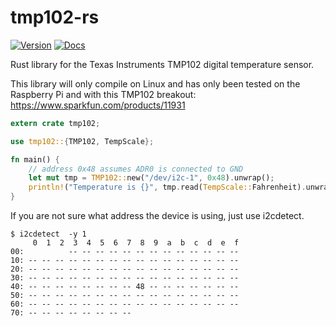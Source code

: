 # tmp102-rs

[![Version](https://img.shields.io/crates/v/tmp102.svg)](https://crates.io/crates/tmp102)
[![Docs](https://docs.rs/tmp102/badge.svg)](https://docs.rs/tmp102)

Rust library for the Texas Instruments TMP102 digital temperature sensor.

This library will only compile on Linux and has only been tested on the Raspberry Pi and with this TMP102 breakout: https://www.sparkfun.com/products/11931

```rust
extern crate tmp102;

use tmp102::{TMP102, TempScale};

fn main() {
    // address 0x48 assumes ADR0 is connected to GND
    let mut tmp = TMP102::new("/dev/i2c-1", 0x48).unwrap();
    println!("Temperature is {}", tmp.read(TempScale::Fahrenheit).unwrap());
}

```

If you are not sure what address the device is using, just use i2cdetect.

```
$ i2cdetect  -y 1
     0  1  2  3  4  5  6  7  8  9  a  b  c  d  e  f
00:          -- -- -- -- -- -- -- -- -- -- -- -- -- 
10: -- -- -- -- -- -- -- -- -- -- -- -- -- -- -- -- 
20: -- -- -- -- -- -- -- -- -- -- -- -- -- -- -- -- 
30: -- -- -- -- -- -- -- -- -- -- -- -- -- -- -- -- 
40: -- -- -- -- -- -- -- -- 48 -- -- -- -- -- -- -- 
50: -- -- -- -- -- -- -- -- -- -- -- -- -- -- -- -- 
60: -- -- -- -- -- -- -- -- -- -- -- -- -- -- -- -- 
70: -- -- -- -- -- -- -- --                         
```

 
